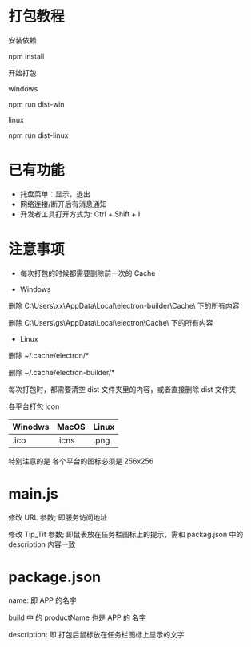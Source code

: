 # 打包教程
安装依赖

npm install

开始打包

windows

npm run dist-win

linux

npm run dist-linux

# 已有功能
- 托盘菜单：显示，退出
- 网络连接/断开后有消息通知
- 开发者工具打开方式为: Ctrl + Shift + I

# 注意事项
 - 每次打包的时候都需要删除前一次的 Cache

- Windows

删除 C:\Users\xx\AppData\Local\electron-builder\Cache\ 下的所有内容

删除 C:\Users\gs\AppData\Local\electron\Cache\ 下的所有内容

- Linux

删除 ~/.cache/electron/*

删除 ~/.cache/electron-builder/*

每次打包时，都需要清空 dist 文件夹里的内容，或者直接删除 dist 文件夹

各平台打包 icon

|Winodws|MacOS|Linux|
| --- | --- | --- |
|.ico|.icns|.png|
特别注意的是 各个平台的图标必须是 256x256

# main.js

修改 URL 参数; 即服务访问地址

修改 Tip_Tit 参数; 即鼠表放在任务栏图标上的提示，需和 packag.json 中的 description 内容一致

# package.json

name: 即 APP 的名字

build 中 的 productName 也是 APP 的 名字

description: 即 打包后鼠标放在任务栏图标上显示的文字
